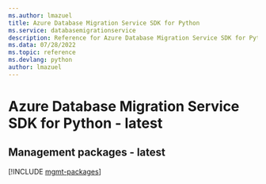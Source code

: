 ```yaml
---
ms.author: lmazuel
title: Azure Database Migration Service SDK for Python
ms.service: databasemigrationservice
description: Reference for Azure Database Migration Service SDK for Python
ms.data: 07/28/2022
ms.topic: reference
ms.devlang: python
author: lmazuel
---
```

# Azure Database Migration Service SDK for Python - latest

## Management packages - latest
[!INCLUDE [mgmt-packages](database-migration-service-mgmt-index.md)]